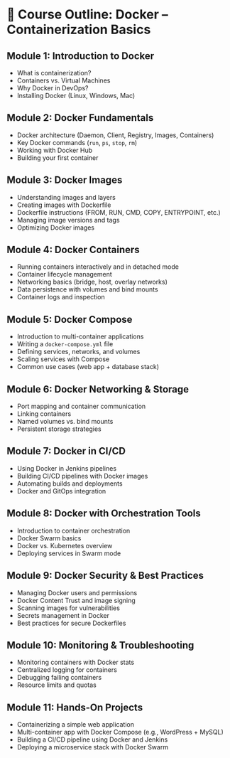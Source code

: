 
# 📘 Course Outline: Docker – Containerization Basics

## Module 1: Introduction to Docker
- What is containerization?  
- Containers vs. Virtual Machines  
- Why Docker in DevOps?  
- Installing Docker (Linux, Windows, Mac)  

## Module 2: Docker Fundamentals
- Docker architecture (Daemon, Client, Registry, Images, Containers)  
- Key Docker commands (`run`, `ps`, `stop`, `rm`)  
- Working with Docker Hub  
- Building your first container  

## Module 3: Docker Images
- Understanding images and layers  
- Creating images with Dockerfile  
- Dockerfile instructions (FROM, RUN, CMD, COPY, ENTRYPOINT, etc.)  
- Managing image versions and tags  
- Optimizing Docker images  

## Module 4: Docker Containers
- Running containers interactively and in detached mode  
- Container lifecycle management  
- Networking basics (bridge, host, overlay networks)  
- Data persistence with volumes and bind mounts  
- Container logs and inspection  

## Module 5: Docker Compose
- Introduction to multi-container applications  
- Writing a `docker-compose.yml` file  
- Defining services, networks, and volumes  
- Scaling services with Compose  
- Common use cases (web app + database stack)  

## Module 6: Docker Networking & Storage
- Port mapping and container communication  
- Linking containers  
- Named volumes vs. bind mounts  
- Persistent storage strategies  

## Module 7: Docker in CI/CD
- Using Docker in Jenkins pipelines  
- Building CI/CD pipelines with Docker images  
- Automating builds and deployments  
- Docker and GitOps integration  

## Module 8: Docker with Orchestration Tools
- Introduction to container orchestration  
- Docker Swarm basics  
- Docker vs. Kubernetes overview  
- Deploying services in Swarm mode  

## Module 9: Docker Security & Best Practices
- Managing Docker users and permissions  
- Docker Content Trust and image signing  
- Scanning images for vulnerabilities  
- Secrets management in Docker  
- Best practices for secure Dockerfiles  

## Module 10: Monitoring & Troubleshooting
- Monitoring containers with Docker stats  
- Centralized logging for containers  
- Debugging failing containers  
- Resource limits and quotas  

## Module 11: Hands-On Projects
- Containerizing a simple web application  
- Multi-container app with Docker Compose (e.g., WordPress + MySQL)  
- Building a CI/CD pipeline using Docker and Jenkins  
- Deploying a microservice stack with Docker Swarm  
